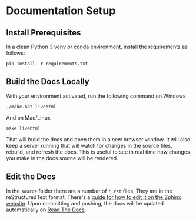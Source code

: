 # Documentation Setup

## Install Prerequisites

In a clean Python 3 [venv](https://docs.python.org/3/library/venv.html) or [conda environment](https://docs.conda.io/projects/conda/en/latest/user-guide/tasks/manage-environments.html), install the requirements as follows:

```
pip install -r requirements.txt
```

## Build the Docs Locally

With your environment activated, run the following command on Windows

```
./make.bat livehtml
```

And on Mac/Linux

```
make livehtml
```

That will build the docs and open them in a new browser window. It will also keep a server running that will watch for changes in the source files, rebuild, and refresh the docs. This is useful to see in real time how changes you make in the docs source will be rendered. 

## Edit the Docs

In the `source` folder there are a number of `*.rst` files. They are in the reStructuredText format. There's a [guide for how to edit it on the Sphinx website](http://www.sphinx-doc.org/en/stable/rest.html). Upon committing and pushing, the docs will be updated automatically on [Read The Docs](http://resstock.readthedocs.io/en/latest/).
